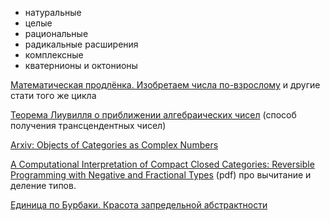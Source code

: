 - натуральные
- целые
- рациональные
- радикальные расширения
- комплексные
- кватернионы и октонионы

[Математическая продлёнка. Изобретаем числа по-взрослому](https://habr.com/ru/articles/861904/)
и другие стати того же цикла

[Теорема Лиувилля о приближении алгебраических чисел](https://ru.wikipedia.org/wiki/%D0%A2%D0%B5%D0%BE%D1%80%D0%B5%D0%BC%D0%B0_%D0%9B%D0%B8%D1%83%D0%B2%D0%B8%D0%BB%D0%BB%D1%8F_%D0%BE_%D0%BF%D1%80%D0%B8%D0%B1%D0%BB%D0%B8%D0%B6%D0%B5%D0%BD%D0%B8%D0%B8_%D0%B0%D0%BB%D0%B3%D0%B5%D0%B1%D1%80%D0%B0%D0%B8%D1%87%D0%B5%D1%81%D0%BA%D0%B8%D1%85_%D1%87%D0%B8%D1%81%D0%B5%D0%BB) (способ получения трансцендентных чисел)

[Arxiv: Objects of Categories as Complex Numbers](https://arxiv.org/abs/math/0212377v1)

[A Computational Interpretation of Compact Closed Categories: Reversible Programming with Negative and Fractional Types](https://amr-sabry.luddy.indiana.edu/files/2021/02/popl.pdf) (pdf) про вычитание и деление типов.

[Единица по Бурбаки. Красота запредельной абстрактности](https://habr.com/ru/articles/734932/)
